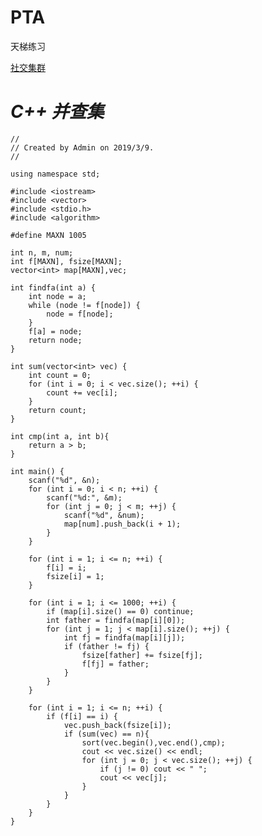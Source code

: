 # PTA
天梯练习

[社交集群](https://pintia.cn/problem-sets/994805046380707840/problems/994805053141925888)

# _C++ 并查集_

    //
    // Created by Admin on 2019/3/9.
    //

    using namespace std;

    #include <iostream>
    #include <vector>
    #include <stdio.h>
    #include <algorithm>

    #define MAXN 1005

    int n, m, num;
    int f[MAXN], fsize[MAXN];
    vector<int> map[MAXN],vec;

    int findfa(int a) {
        int node = a;
        while (node != f[node]) {
            node = f[node];
        }
        f[a] = node;
        return node;
    }

    int sum(vector<int> vec) {
        int count = 0;
        for (int i = 0; i < vec.size(); ++i) {
            count += vec[i];
        }
        return count;
    }

    int cmp(int a, int b){
        return a > b;
    }

    int main() {
        scanf("%d", &n);
        for (int i = 0; i < n; ++i) {
            scanf("%d:", &m);
            for (int j = 0; j < m; ++j) {
                scanf("%d", &num);
                map[num].push_back(i + 1);
            }
        }

        for (int i = 1; i <= n; ++i) {
            f[i] = i;
            fsize[i] = 1;
        }

        for (int i = 1; i <= 1000; ++i) {
            if (map[i].size() == 0) continue;
            int father = findfa(map[i][0]);
            for (int j = 1; j < map[i].size(); ++j) {
                int fj = findfa(map[i][j]);
                if (father != fj) {
                    fsize[father] += fsize[fj];
                    f[fj] = father;
                }
            }
        }

        for (int i = 1; i <= n; ++i) {
            if (f[i] == i) {
                vec.push_back(fsize[i]);
                if (sum(vec) == n){
                    sort(vec.begin(),vec.end(),cmp);
                    cout << vec.size() << endl;
                    for (int j = 0; j < vec.size(); ++j) {
                        if (j != 0) cout << " ";
                        cout << vec[j];
                    }
                }
            }
        }
    }
